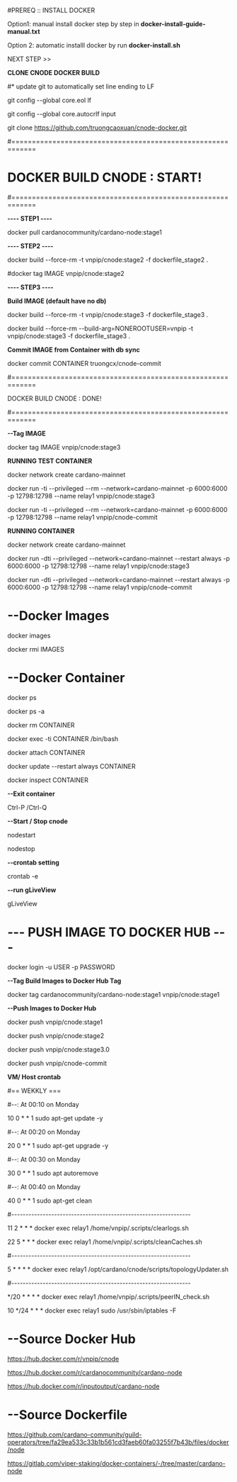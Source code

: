 #PREREQ :: INSTALL DOCKER

Option1: manual install docker step by step in **docker-install-guide-manual.txt**

Option 2: automatic installl docker by run **docker-install.sh**

NEXT STEP >>

**CLONE CNODE DOCKER BUILD**

#* update git to automatically set line ending to LF

git config --global core.eol lf

git config --global core.autocrlf input

git clone https://github.com/truongcaoxuan/cnode-docker.git

#============================================================

# DOCKER BUILD CNODE : START!

#============================================================

**---- STEP1 ----**

docker pull cardanocommunity/cardano-node:stage1

**---- STEP2 ----**

docker build --force-rm -t vnpip/cnode:stage2 -f dockerfile_stage2 .

#docker tag IMAGE vnpip/cnode:stage2

**---- STEP3 ----**

**Build IMAGE (default have no db)**

docker build --force-rm -t vnpip/cnode:stage3 -f dockerfile_stage3 .

docker build --force-rm --build-arg=NONEROOTUSER=vnpip -t vnpip/cnode:stage3 -f dockerfile_stage3 .

**Commit IMAGE from Container with db sync**

docker commit CONTAINER  truongcx/cnode-commit

#============================================================

DOCKER BUILD CNODE : DONE! 

#============================================================

**--Tag IMAGE**

docker tag IMAGE vnpip/cnode:stage3

**RUNNING TEST CONTAINER**

docker network create cardano-mainnet

docker run -ti --privileged --rm --network=cardano-mainnet -p 6000:6000 -p 12798:12798 --name relay1 vnpip/cnode:stage3

docker run -ti --privileged --rm --network=cardano-mainnet -p 6000:6000 -p 12798:12798 --name relay1 vnpip/cnode-commit

**RUNNING CONTAINER**

docker network create cardano-mainnet

docker run -dti --privileged --network=cardano-mainnet --restart always -p 6000:6000 -p 12798:12798 --name relay1 vnpip/cnode:stage3

docker run -dti --privileged --network=cardano-mainnet --restart always -p 6000:6000 -p 12798:12798 --name relay1 vnpip/cnode-commit

# --Docker Images

docker images

docker rmi IMAGES

# --Docker Container

docker ps

docker ps -a

docker rm CONTAINER

docker exec -ti CONTAINER /bin/bash

docker attach CONTAINER

docker update --restart always CONTAINER

docker inspect CONTAINER

**--Exit container**

Ctrl-P /Ctrl-Q

**--Start / Stop cnode**

nodestart

nodestop

**--crontab setting**

crontab -e

**--run gLiveView**

gLiveView

# --- PUSH IMAGE TO DOCKER HUB ---

docker login -u USER -p PASSWORD

**--Tag Build Images to Docker Hub Tag**

docker tag cardanocommunity/cardano-node:stage1 vnpip/cnode:stage1

**--Push Images to Docker Hub**

docker push vnpip/cnode:stage1

docker push vnpip/cnode:stage2

docker push vnpip/cnode:stage3.0

docker push vnpip/cnode-commit

**VM/ Host crontab**

#== WEKKLY ===

#--: At 00:10 on Monday

10 0 * * 1    sudo apt-get update -y

#--: At 00:20 on Monday

20 0 * * 1   sudo apt-get upgrade -y

#--: At 00:30 on Monday

30 0 * * 1   sudo apt autoremove

#--: At 00:40 on Monday

40 0 * * 1   sudo apt-get clean

#---------------------------------------------------------------

11 2 * * * docker exec relay1 /home/vnpip/.scripts/clearlogs.sh

22 5 * * * docker exec relay1 /home/vnpip/.scripts/cleanCaches.sh

#---------------------------------------------------------------

5 * * * * docker exec relay1 /opt/cardano/cnode/scripts/topologyUpdater.sh 

#---------------------------------------------------------------

*/20 * * * * docker exec relay1 /home/vnpip/.scripts/peerIN_check.sh 

10 */24 * * * docker exec relay1 sudo /usr/sbin/iptables -F

# --Source Docker Hub

https://hub.docker.com/r/vnpip/cnode

https://hub.docker.com/r/cardanocommunity/cardano-node

https://hub.docker.com/r/inputoutput/cardano-node

# --Source Dockerfile

https://github.com/cardano-community/guild-operators/tree/fa29ea533c33b1b561cd3faeb60fa03255f7b43b/files/docker/node

https://gitlab.com/viper-staking/docker-containers/-/tree/master/cardano-node
